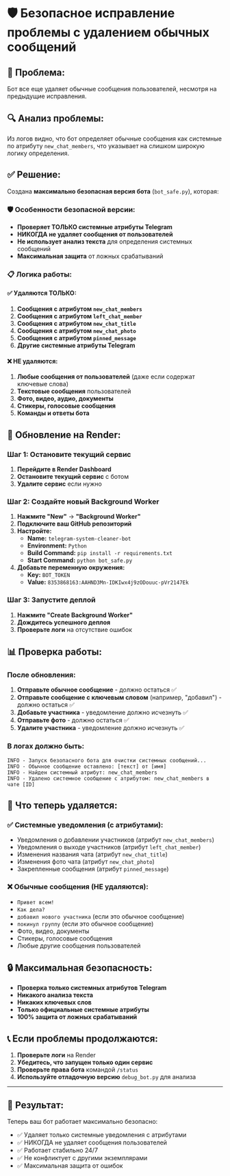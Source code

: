 # 🛡️ Безопасное исправление проблемы с удалением обычных сообщений

## 🚨 Проблема:
Бот все еще удаляет обычные сообщения пользователей, несмотря на предыдущие исправления.

## 🔍 Анализ проблемы:
Из логов видно, что бот определяет обычные сообщения как системные по атрибуту `new_chat_members`, что указывает на слишком широкую логику определения.

## ✅ Решение:
Создана **максимально безопасная версия бота** (`bot_safe.py`), которая:

### 🛡️ Особенности безопасной версии:
- **Проверяет ТОЛЬКО системные атрибуты Telegram**
- **НИКОГДА не удаляет сообщения от пользователей**
- **Не использует анализ текста** для определения системных сообщений
- **Максимальная защита** от ложных срабатываний

### 📋 Логика работы:

#### ✅ Удаляются ТОЛЬКО:
1. **Сообщения с атрибутом `new_chat_members`**
2. **Сообщения с атрибутом `left_chat_member`**
3. **Сообщения с атрибутом `new_chat_title`**
4. **Сообщения с атрибутом `new_chat_photo`**
5. **Сообщения с атрибутом `pinned_message`**
6. **Другие системные атрибуты Telegram**

#### ❌ НЕ удаляются:
1. **Любые сообщения от пользователей** (даже если содержат ключевые слова)
2. **Текстовые сообщения** пользователей
3. **Фото, видео, аудио, документы**
4. **Стикеры, голосовые сообщения**
5. **Команды и ответы бота**

## 🔄 Обновление на Render:

### Шаг 1: Остановите текущий сервис
1. **Перейдите в Render Dashboard**
2. **Остановите текущий сервис** с ботом
3. **Удалите сервис** если нужно

### Шаг 2: Создайте новый Background Worker
1. **Нажмите "New"** → **"Background Worker"**
2. **Подключите ваш GitHub репозиторий**
3. **Настройте:**
   - **Name:** `telegram-system-cleaner-bot`
   - **Environment:** `Python`
   - **Build Command:** `pip install -r requirements.txt`
   - **Start Command:** `python bot_safe.py`
4. **Добавьте переменную окружения:**
   - **Key:** `BOT_TOKEN`
   - **Value:** `8353868163:AAHND3Mn-IDKIwx4j9zODouuc-pVr2147Ek`

### Шаг 3: Запустите деплой
1. **Нажмите "Create Background Worker"**
2. **Дождитесь успешного деплоя**
3. **Проверьте логи** на отсутствие ошибок

## 📊 Проверка работы:

### После обновления:
1. **Отправьте обычное сообщение** - должно остаться ✅
2. **Отправьте сообщение с ключевым словом** (например, "добавил") - должно остаться ✅
3. **Добавьте участника** - уведомление должно исчезнуть ✅
4. **Отправьте фото** - должно остаться ✅
5. **Удалите участника** - уведомление должно исчезнуть ✅

### В логах должно быть:
```
INFO - Запуск безопасного бота для очистки системных сообщений...
INFO - Обычное сообщение оставлено: [текст] от [имя]
INFO - Найден системный атрибут: new_chat_members
INFO - Удалено системное сообщение с атрибутом: new_chat_members в чате [ID]
```

## 🎯 Что теперь удаляется:

### ✅ Системные уведомления (с атрибутами):
- Уведомления о добавлении участников (атрибут `new_chat_members`)
- Уведомления о выходе участников (атрибут `left_chat_member`)
- Изменения названия чата (атрибут `new_chat_title`)
- Изменения фото чата (атрибут `new_chat_photo`)
- Закрепленные сообщения (атрибут `pinned_message`)

### ❌ Обычные сообщения (НЕ удаляются):
- `Привет всем!`
- `Как дела?`
- `добавил нового участника` (если это обычное сообщение)
- `покинул группу` (если это обычное сообщение)
- Фото, видео, документы
- Стикеры, голосовые сообщения
- Любые другие сообщения пользователей

## 🔒 Максимальная безопасность:

- **Проверка только системных атрибутов Telegram**
- **Никакого анализа текста**
- **Никаких ключевых слов**
- **Только официальные системные атрибуты**
- **100% защита от ложных срабатываний**

## 📞 Если проблемы продолжаются:

1. **Проверьте логи** на Render
2. **Убедитесь, что запущен только один сервис**
3. **Проверьте права бота** командой `/status`
4. **Используйте отладочную версию** `debug_bot.py` для анализа

---

## 🎉 Результат:

Теперь ваш бот работает максимально безопасно:
- ✅ Удаляет только системные уведомления с атрибутами
- ✅ НИКОГДА не удаляет сообщения пользователей
- ✅ Работает стабильно 24/7
- ✅ Не конфликтует с другими экземплярами
- ✅ Максимальная защита от ошибок 